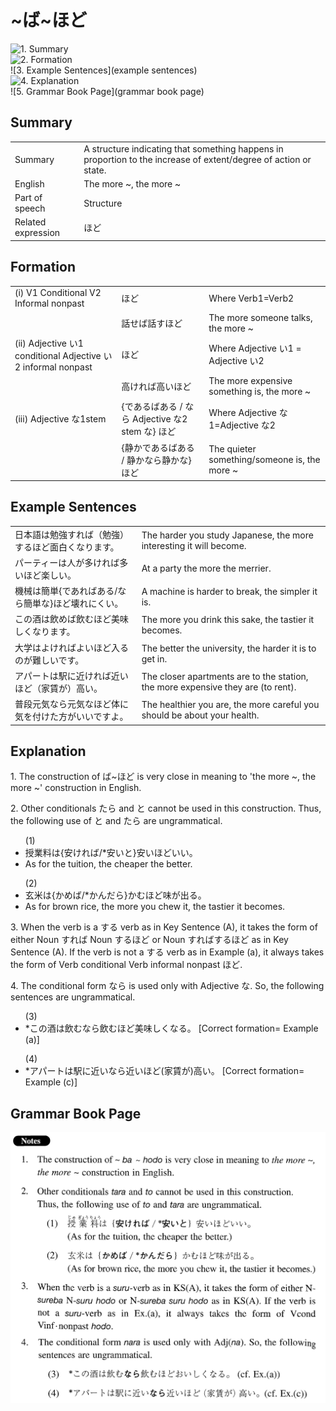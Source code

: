 # ~ば~ほど

![1. Summary](summary)<br>
![2. Formation](formation)<br>
![3. Example Sentences](example sentences)<br>
![4. Explanation](explanation)<br>
![5. Grammar Book Page](grammar book page)<br>


## Summary

<table><tr>   <td>Summary</td>   <td>A structure indicating that something happens in proportion to the increase of extent/degree of action or state.</td></tr><tr>   <td>English</td>   <td>The more ~, the more ~</td></tr><tr>   <td>Part of speech</td>   <td>Structure</td></tr><tr>   <td>Related expression</td>   <td>ほど</td></tr></table>

## Formation

<table class="table"> <tbody><tr class="tr head"> <td class="td"><span class="numbers">(i) </span><span class="bold"><span>V1    Conditional V2 Informal nonpast</span> </span></td> <td class="td"><span class="concept">ほど</span> </td> <td class="td"><span>Where Verb1=Verb2</span></td> </tr> <tr class="tr"> <td class="td"><span>&nbsp;</span></td> <td class="td"><span>話せ<span class="concept">ば</span>話す<span class="concept">ほど</span></span> </td> <td class="td"><span>The more someone talks, the    more ~</span></td> </tr> <tr class="tr head"> <td class="td"><span class="numbers">(ii)</span> <span> <span class="bold">Adjective    い1 conditional Adjective い2    informal nonpast</span></span></td> <td class="td"><span class="concept">ほど</span> </td> <td class="td"><span>Where Adjective い1 = Adjective い2</span></td> </tr> <tr class="tr"> <td class="td"><span>&nbsp;</span></td> <td class="td"><span>高けれ<span class="concept">ば</span>高い<span class="concept">ほど</span></span> </td> <td class="td"><span>The more expensive something    is, the more ~</span></td> </tr> <tr class="tr head"> <td class="td"><span class="numbers">(iii)</span> <span> <span class="bold">Adjective    な1stem</span></span></td> <td class="td"><span>{<span class="concept">であるばある </span>/ <span class="concept">なら</span> Adjective な2 stem <span class="concept">な</span>} <span class="concept">ほど</span></span></td> <td class="td"><span>Where Adjective な1=Adjective な2</span></td> </tr> <tr class="tr"> <td class="td"><span>&nbsp;</span></td> <td class="td"><span>{静か<span class="concept">であるばある </span>/ 静か<span class="concept">なら</span>静か<span class="concept">な</span>} <span class="concept">ほど</span></span></td> <td class="td"><span>The quieter    something/someone is, the more ~</span></td> </tr> </tbody></table>

## Example Sentences

<table><tr>   <td>日本語は勉強すれば（勉強）するほど面白くなります。</td>   <td>The harder you study Japanese, the more interesting it will become.</td></tr><tr>   <td>パーティーは人が多ければ多いほど楽しい。</td>   <td>At a party the more the merrier.</td></tr><tr>   <td>機械は簡単{であればある/なら簡単な}ほど壊れにくい。</td>   <td>A machine is harder to break, the simpler it is.</td></tr><tr>   <td>この酒は飲めば飲むほど美味しくなります。</td>   <td>The more you drink this sake, the tastier it becomes.</td></tr><tr>   <td>大学はよければよいほど入るのが難しいです。</td>   <td>The better the university, the harder it is to get in.</td></tr><tr>   <td>アパートは駅に近ければ近いほど（家賃が）高い。</td>   <td>The closer apartments are to the station, the more expensive they are (to rent).</td></tr><tr>   <td>普段元気なら元気なほど体に気を付けた方がいいですよ。</td>   <td>The healthier you are, the more careful you should be about your health.</td></tr></table>

## Explanation

<p>1. The construction of <span class="cloze">ば</span>~<span class="cloze">ほど</span> is very close in meaning to 'the more ~, the more ~' construction in English.</p>  <p>2. Other conditionals たら and と cannot be used in this construction. Thus, the following use of と and たら are ungrammatical.</p>  <ul>(1) <li>授業料は{安けれ<span class="cloze">ば</span>/*安いと}安い<span class="cloze">ほど</span>いい。</li> <li>As for the tuition, the cheaper the better.</li> </ul>  <ul>(2) <li>玄米は{かめ<span class="cloze">ば</span>/*かんだら}かむ<span class="cloze">ほど</span>味が出る。</li> <li>As for brown rice, the more you chew it, the tastier it becomes.</li> </ul>  <p>3. When the verb is a する verb as in Key Sentence (A), it takes the form of either Noun すれば</span> Noun するほど</span> or Noun すれ<span class="cloze">ば</span>する<span class="cloze">ほど</span> as in Key Sentence (A). If the verb is not a する verb as in Example (a), it always takes the form of Verb conditional Verb informal nonpast <span class="cloze">ほど</span>.</p>  <p>4. The conditional form なら is used only with Adjective な. So, the following sentences are ungrammatical.</p>  <ul>(3) <li>*この酒は飲むなら飲む<span class="cloze">ほど</span>美味しくなる。 [Correct formation= Example (a)]</li> </ul>  <ul>(4) <li>*アパートは駅に近いなら近い<span class="cloze">ほど</span>(家賃が)高い。 [Correct formation= Example (c)]</li> </ul>

## Grammar Book Page

![](../img/Intermediateば～ほど.png)

